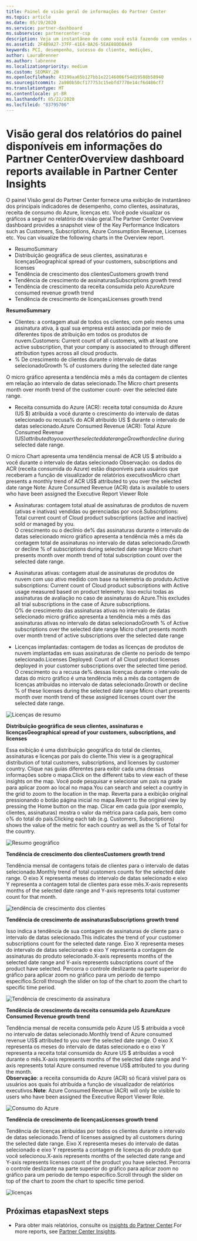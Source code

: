```yaml
---
title: Painel de visão geral de informações do Partner Center
ms.topic: article
ms.date: 05/19/2020
ms.service: partner-dashboard
ms.subservice: partnercenter-csp
description: Veja um instantâneo de como você está fazendo com vendas e implantação, crescimento do cliente e crescimento da receita com licenças, assinaturas e consumo do Azure.
ms.assetid: 2F4B9A27-37FF-41E4-8A26-5EAE88DD8A49
keywords: PCI, desempenho, sucesso do cliente, medições,
author: LauraBrenner
ms.author: labrenne
ms.localizationpriority: medium
ms.custom: SEOMAY.20
ms.openlocfilehash: 43198aa65b127bb1e22146006f54d19588b58940
ms.sourcegitcommit: 2a980b50cf177753c15ebfd7770e14cf6d486cf7
ms.translationtype: MT
ms.contentlocale: pt-BR
ms.lasthandoff: 05/22/2020
ms.locfileid: "83795706"
---
```

# <a name="overview-dashboard-reports-available-in-partner-center-insights"></a><span data-ttu-id="54548-104">Visão geral dos relatórios do painel disponíveis em informações do Partner Center</span><span class="sxs-lookup"><span data-stu-id="54548-104">Overview dashboard reports available in Partner Center Insights</span></span>
 
<span data-ttu-id="54548-105">O painel Visão geral do Partner Center fornece uma exibição de instantâneo dos principais indicadores de desempenho, como clientes, assinaturas, receita de consumo do Azure, licenças etc. Você pode visualizar os gráficos a seguir no relatório de visão geral.</span><span class="sxs-lookup"><span data-stu-id="54548-105">The Partner Center Overview dashboard provides a snapshot view of the Key Performance Indicators such as Customers, Subscriptions, Azure Consumption Revenue, Licenses etc. You can visualize the following charts in the Overview report.</span></span> 

- <span data-ttu-id="54548-106">Resumo</span><span class="sxs-lookup"><span data-stu-id="54548-106">Summary</span></span>  
- <span data-ttu-id="54548-107">Distribuição geográfica de seus clientes, assinaturas e licenças</span><span class="sxs-lookup"><span data-stu-id="54548-107">Geographical spread of your customers, subscriptions and licenses</span></span>  
- <span data-ttu-id="54548-108">Tendência de crescimento dos clientes</span><span class="sxs-lookup"><span data-stu-id="54548-108">Customers growth trend</span></span> 
- <span data-ttu-id="54548-109">Tendência de crescimento de assinaturas</span><span class="sxs-lookup"><span data-stu-id="54548-109">Subscriptions growth trend</span></span> 
- <span data-ttu-id="54548-110">Tendência de crescimento da receita consumida pelo Azure</span><span class="sxs-lookup"><span data-stu-id="54548-110">Azure consumed revenue growth trend</span></span> 
- <span data-ttu-id="54548-111">Tendência de crescimento de licenças</span><span class="sxs-lookup"><span data-stu-id="54548-111">Licenses growth trend</span></span> 

<span data-ttu-id="54548-112">**Resumo**</span><span class="sxs-lookup"><span data-stu-id="54548-112">**Summary**</span></span>

- <span data-ttu-id="54548-113">Clientes: a contagem atual de todos os clientes, com pelo menos uma assinatura ativa, à qual sua empresa está associada por meio de diferentes tipos de atribuição em todos os produtos de nuvem.</span><span class="sxs-lookup"><span data-stu-id="54548-113">Customers: Current count of all customers, with at least one active subscription, that your company is associated to through different attribution types across all cloud products.</span></span> 
- <span data-ttu-id="54548-114">% De crescimento de clientes durante o intervalo de datas selecionado</span><span class="sxs-lookup"><span data-stu-id="54548-114">Growth % of customers during the selected date range</span></span> 

<span data-ttu-id="54548-115">O micro gráfico apresenta a tendência mês a mês da contagem de clientes em relação ao intervalo de datas selecionado.</span><span class="sxs-lookup"><span data-stu-id="54548-115">The Micro chart presents month over month trend of the customer count-  over the selected date range.</span></span> 

 
- <span data-ttu-id="54548-116">Receita consumida do Azure (ACR): receita total consumida do Azure (US $) atribuída a você durante o crescimento do intervalo de datas selecionado ou recusa% do ACR atribuído US $ durante o intervalo de datas selecionado.</span><span class="sxs-lookup"><span data-stu-id="54548-116">Azure Consumed Revenue (ACR): Total Azure Consumed Revenue (US$) attributed to you over the selected date range Growth or decline % of attributed ACR US$ during selected date range.</span></span>

<span data-ttu-id="54548-117">O micro Chart apresenta uma tendência mensal de ACR US $ atribuído a você durante o intervalo de datas selecionado Observação: os dados do ACR (receita consumida do Azure) estão disponíveis para usuários que receberam a função de visualizador de relatórios executivos</span><span class="sxs-lookup"><span data-stu-id="54548-117">Micro chart presents a monthly trend of ACR US$ attributed to you over the selected date range Note: Azure Consumed Revenue (ACR) data is available to users who have been assigned the Executive Report Viewer Role</span></span> 
 
- <span data-ttu-id="54548-118">Assinaturas: contagem total atual de assinaturas de produtos de nuvem (ativas e inativas) vendidas ou gerenciadas por você.</span><span class="sxs-lookup"><span data-stu-id="54548-118">Subscriptions: Total current count of Cloud product subscriptions (active and inactive) sold or managed by you.</span></span>  
<span data-ttu-id="54548-119">O crescimento ou o declínio de% das assinaturas durante o intervalo de datas selecionado micro gráfico apresenta a tendência mês a mês da contagem total de assinaturas no intervalo de datas selecionado.</span><span class="sxs-lookup"><span data-stu-id="54548-119">Growth or decline % of subscriptions during selected date range Micro chart presents month over month trend of total subscription count over the selected date range.</span></span> 
 
- <span data-ttu-id="54548-120">Assinaturas ativas: contagem atual de assinaturas de produtos de nuvem com uso ativo medido com base na telemetria do produto.</span><span class="sxs-lookup"><span data-stu-id="54548-120">Active subscriptions: Current count of Cloud product subscriptions with Active usage measured based on product telemetry.</span></span> <span data-ttu-id="54548-121">Isso exclui todas as assinaturas de avaliação no caso de assinaturas do Azure.</span><span class="sxs-lookup"><span data-stu-id="54548-121">This excludes all trial subscriptions in the case of Azure subscriptions.</span></span>  
<span data-ttu-id="54548-122">O% de crescimento das assinaturas ativas no intervalo de datas selecionado micro gráfico apresenta a tendência mês a mês das assinaturas ativas no intervalo de datas selecionado</span><span class="sxs-lookup"><span data-stu-id="54548-122">Growth % of Active subscriptions over the selected date range Micro chart presents month over month trend of active subscriptions over the selected date range</span></span> 
 
- <span data-ttu-id="54548-123">Licenças implantadas: contagem de todas as licenças de produtos de nuvem implantadas em suas assinaturas de cliente no período de tempo selecionado.</span><span class="sxs-lookup"><span data-stu-id="54548-123">Licenses Deployed: Count of all Cloud product licenses deployed in your customer subscriptions over the selected time period.</span></span>  
<span data-ttu-id="54548-124">O crescimento ou a recusa de% dessas licenças durante o intervalo de datas do micro gráfico é uma tendência mês a mês da contagem de licenças atribuídas no intervalo de datas selecionado.</span><span class="sxs-lookup"><span data-stu-id="54548-124">Growth or decline % of these licenses during the selected date range Micro chart presents month over month trend of these assigned licenses count over the selected date range.</span></span>

![Licenças de resumo](images/pci/summary.png)

<span data-ttu-id="54548-126">**Distribuição geográfica de seus clientes, assinaturas e licenças**</span><span class="sxs-lookup"><span data-stu-id="54548-126">**Geographical spread of your customers, subscriptions, and licenses**</span></span> 

<span data-ttu-id="54548-127">Essa exibição é uma distribuição geográfica do total de clientes, assinaturas e licenças por país do cliente.</span><span class="sxs-lookup"><span data-stu-id="54548-127">This view is a geographical distribution of total customers, subscriptions, and licenses by customer country.</span></span> <span data-ttu-id="54548-128">Clique nas guias diferentes para exibir cada uma dessas informações sobre o mapa.</span><span class="sxs-lookup"><span data-stu-id="54548-128">Click on the different tabs to view each of these insights on the map.</span></span> <span data-ttu-id="54548-129">Você pode pesquisar e selecionar um país na grade para aplicar zoom ao local no mapa.</span><span class="sxs-lookup"><span data-stu-id="54548-129">You can search and select a country in the grid to zoom to the location in the map.</span></span> <span data-ttu-id="54548-130">Reverta para a exibição original pressionando o botão página inicial no mapa.</span><span class="sxs-lookup"><span data-stu-id="54548-130">Revert to the original view by pressing the Home button on the map.</span></span> <span data-ttu-id="54548-131">Clicar em cada guia (por exemplo, clientes, assinaturas) mostra o valor da métrica para cada país, bem como o% do total do país.</span><span class="sxs-lookup"><span data-stu-id="54548-131">Clicking each tab (e.g. Customers, Subscriptions) shows the value of the metric for each country as well as the % of Total for the country.</span></span>  

![Resumo geográfico](images/pci/geosummary.png)

<span data-ttu-id="54548-133">**Tendência de crescimento dos clientes**</span><span class="sxs-lookup"><span data-stu-id="54548-133">**Customers growth trend**</span></span>

<span data-ttu-id="54548-134">Tendência mensal de contagens totais de clientes para o intervalo de datas selecionado.</span><span class="sxs-lookup"><span data-stu-id="54548-134">Monthly trend of total customers counts for the selected date range.</span></span> <span data-ttu-id="54548-135">O eixo X representa meses do intervalo de datas selecionado e eixo Y representa a contagem total de clientes para esse mês.</span><span class="sxs-lookup"><span data-stu-id="54548-135">X-axis represents months of the selected date range and Y-axis represents total customer count for that month.</span></span> 

![tendência de crescimento dos clientes](images/pci/customergrowth.png)

<span data-ttu-id="54548-137">**Tendência de crescimento de assinaturas**</span><span class="sxs-lookup"><span data-stu-id="54548-137">**Subscriptions growth trend**</span></span>

<span data-ttu-id="54548-138">Isso indica a tendência de sua contagem de assinaturas de cliente para o intervalo de datas selecionado.</span><span class="sxs-lookup"><span data-stu-id="54548-138">This indicates the trend of your customer subscriptions count for the selected date range.</span></span> <span data-ttu-id="54548-139">Eixo X representa meses do intervalo de datas selecionado e eixo Y representa a contagem de assinaturas do produto selecionado.</span><span class="sxs-lookup"><span data-stu-id="54548-139">X-axis represents months of the selected date range and Y-axis represents subscriptions count of the product have selected.</span></span> <span data-ttu-id="54548-140">Percorra o controle deslizante na parte superior do gráfico para aplicar zoom no gráfico para um período de tempo específico.</span><span class="sxs-lookup"><span data-stu-id="54548-140">Scroll through the slider on top of the chart to zoom the chart to specific time period.</span></span> 

![Tendência de crescimento da assinatura](images/pci/subscriptiongrowth.png)

<span data-ttu-id="54548-142">**Tendência de crescimento da receita consumida pelo Azure**</span><span class="sxs-lookup"><span data-stu-id="54548-142">**Azure Consumed Revenue growth trend**</span></span>

<span data-ttu-id="54548-143">Tendência mensal de receita consumida pelo Azure US $ atribuída a você no intervalo de datas selecionado.</span><span class="sxs-lookup"><span data-stu-id="54548-143">Monthly trend of Azure consumed revenue US$ attributed to you over the selected date range.</span></span> <span data-ttu-id="54548-144">O eixo X representa os meses do intervalo de datas selecionado e o eixo Y representa a receita total consumida do Azure US $ atribuídas a você durante o mês.</span><span class="sxs-lookup"><span data-stu-id="54548-144">X-axis represents months of the selected date range and Y-axis represents total Azure consumed revenue US$ attributed to you during the month.</span></span>   
<span data-ttu-id="54548-145">**Observação**: a receita consumida do Azure (ACR) só ficará visível para os usuários aos quais foi atribuída a função de visualizador de relatórios executivos.</span><span class="sxs-lookup"><span data-stu-id="54548-145">**Note**: Azure Consumed Revenue (ACR) will only be visible to users who have been assigned the Executive Report Viewer Role.</span></span> 

![Consumo do Azure](images/pci/azureconsumed.png)

<span data-ttu-id="54548-147">**Tendência de crescimento de licenças**</span><span class="sxs-lookup"><span data-stu-id="54548-147">**Licenses growth trend**</span></span>
 
<span data-ttu-id="54548-148">Tendência de licenças atribuídas por todos os clientes durante o intervalo de datas selecionado.</span><span class="sxs-lookup"><span data-stu-id="54548-148">Trend of licenses assigned by all customers during the selected date range.</span></span> <span data-ttu-id="54548-149">Eixo X representa meses do intervalo de datas selecionado e eixo Y representa a contagem de licenças do produto que você selecionou.</span><span class="sxs-lookup"><span data-stu-id="54548-149">X-axis represents months of the selected date range and Y-axis represents licenses count of the product you have selected.</span></span> <span data-ttu-id="54548-150">Percorra o controle deslizante na parte superior do gráfico para aplicar zoom no gráfico para um período de tempo específico.</span><span class="sxs-lookup"><span data-stu-id="54548-150">Scroll through the slider on top of the chart to zoom the chart to specific time period.</span></span>  

![licenças](images/pci/licensesgrowth.png)

## <a name="next-steps"></a><span data-ttu-id="54548-152">Próximas etapas</span><span class="sxs-lookup"><span data-stu-id="54548-152">Next steps</span></span>

- <span data-ttu-id="54548-153">Para obter mais relatórios, consulte os [insights do Partner Center](partner-center-insights.md).</span><span class="sxs-lookup"><span data-stu-id="54548-153">For more reports, see [Partner Center Insights](partner-center-insights.md).</span></span>
